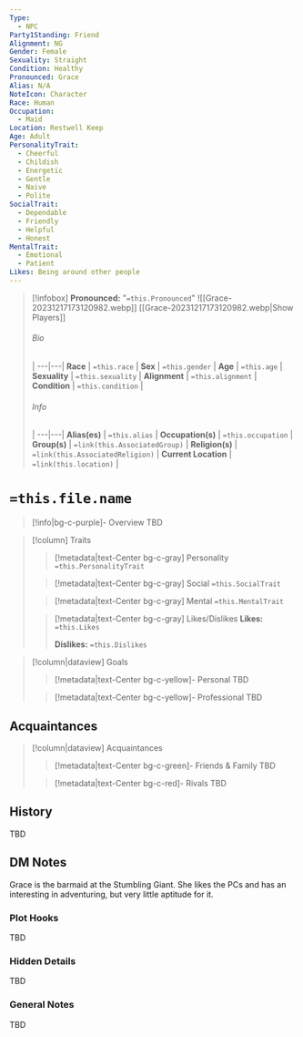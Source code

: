 ```yaml
---
Type:
  - NPC
Party1Standing: Friend
Alignment: NG
Gender: Female
Sexuality: Straight
Condition: Healthy
Pronounced: Grace
Alias: N/A
NoteIcon: Character
Race: Human
Occupation:
  - Maid
Location: Restwell Keep
Age: Adult
PersonalityTrait:
  - Cheerful
  - Childish
  - Energetic
  - Gentle
  - Naive
  - Polite
SocialTrait:
  - Dependable
  - Friendly
  - Helpful
  - Honest
MentalTrait:
  - Emotional
  - Patient
Likes: Being around other people
---
```

> [!infobox]
> **Pronounced:**  "`=this.Pronounced`"
![[Grace-20231217173120982.webp]]
[[Grace-20231217173120982.webp|Show Players]]
> ###### Bio
>  |
> ---|---|
> **Race** | `=this.race` |
> **Sex** | `=this.gender` |
> **Age** | `=this.age` |
> **Sexuality** | `=this.sexuality` |
> **Alignment** | `=this.alignment` |
> **Condition** | `=this.condition` |
> ###### Info
>  |
> ---|---|
> **Alias(es)** | `=this.alias` |
> **Occupation(s)** | `=this.occupation` |
> **Group(s)** | `=link(this.AssociatedGroup)` |
> **Religion(s)** | `=link(this.AssociatedReligion)` |
> **Current Location** | `=link(this.location)` |

# **`=this.file.name`**
> [!info|bg-c-purple]- Overview
TBD

> [!column] Traits
>> [!metadata|text-Center bg-c-gray] Personality
>> `=this.PersonalityTrait`
>
>> [!metadata|text-Center bg-c-gray] Social
>> `=this.SocialTrait`
>
>> [!metadata|text-Center bg-c-gray] Mental
>> `=this.MentalTrait`
>
>> [!metadata|text-Center bg-c-gray] Likes/Dislikes
>> **Likes:** `=this.Likes`
>>
>> **Dislikes:** `=this.Dislikes`

> [!column|dataview] Goals
>> [!metadata|text-Center bg-c-yellow]- Personal
>> TBD
>
>> [!metadata|text-Center bg-c-yellow]- Professional
>> TBD
>

## Acquaintances
> [!column|dataview] Acquaintances
>> [!metadata|text-Center bg-c-green]- Friends & Family
>> TBD
>
>> [!metadata|text-Center bg-c-red]- Rivals
>> TBD
>

## History
TBD

## DM Notes
Grace is the barmaid at the Stumbling Giant.  She likes the PCs and has an interesting in adventuring, but very little aptitude for it.

### Plot Hooks
TBD

### Hidden Details
TBD

### General Notes
TBD












